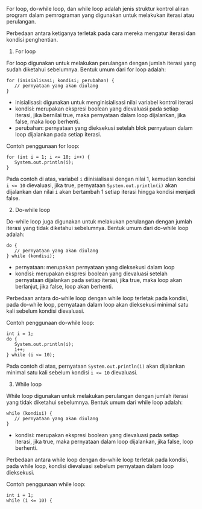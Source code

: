 

For loop, do-while loop, dan while loop adalah jenis struktur kontrol aliran program dalam pemrograman yang digunakan untuk melakukan iterasi atau perulangan.

Perbedaan antara ketiganya terletak pada cara mereka mengatur iterasi dan kondisi penghentian.

1. For loop

For loop digunakan untuk melakukan perulangan dengan jumlah iterasi yang sudah diketahui sebelumnya. Bentuk umum dari for loop adalah:

```
for (inisialisasi; kondisi; perubahan) {
   // pernyataan yang akan diulang
}
```

- inisialisasi: digunakan untuk menginisialisasi nilai variabel kontrol iterasi
- kondisi: merupakan ekspresi boolean yang dievaluasi pada setiap iterasi, jika bernilai true, maka pernyataan dalam loop dijalankan, jika false, maka loop berhenti.
- perubahan: pernyataan yang dieksekusi setelah blok pernyataan dalam loop dijalankan pada setiap iterasi.

Contoh penggunaan for loop:

```
for (int i = 1; i <= 10; i++) {
   System.out.println(i);
}
```

Pada contoh di atas, variabel `i` diinisialisasi dengan nilai 1, kemudian kondisi `i <= 10` dievaluasi, jika true, pernyataan `System.out.println(i)` akan dijalankan dan nilai `i` akan bertambah 1 setiap iterasi hingga kondisi menjadi false.

2. Do-while loop

Do-while loop juga digunakan untuk melakukan perulangan dengan jumlah iterasi yang tidak diketahui sebelumnya. Bentuk umum dari do-while loop adalah:

```
do {
   // pernyataan yang akan diulang
} while (kondisi);
```

- pernyataan: merupakan pernyataan yang dieksekusi dalam loop
- kondisi: merupakan ekspresi boolean yang dievaluasi setelah pernyataan dijalankan pada setiap iterasi, jika true, maka loop akan berlanjut, jika false, loop akan berhenti.

Perbedaan antara do-while loop dengan while loop terletak pada kondisi, pada do-while loop, pernyataan dalam loop akan dieksekusi minimal satu kali sebelum kondisi dievaluasi.

Contoh penggunaan do-while loop:

```
int i = 1;
do {
   System.out.println(i);
   i++;
} while (i <= 10);
```

Pada contoh di atas, pernyataan `System.out.println(i)` akan dijalankan minimal satu kali sebelum kondisi `i <= 10` dievaluasi.

3. While loop

While loop digunakan untuk melakukan perulangan dengan jumlah iterasi yang tidak diketahui sebelumnya. Bentuk umum dari while loop adalah:

```
while (kondisi) {
   // pernyataan yang akan diulang
}
```

- kondisi: merupakan ekspresi boolean yang dievaluasi pada setiap iterasi, jika true, maka pernyataan dalam loop dijalankan, jika false, loop berhenti.

Perbedaan antara while loop dengan do-while loop terletak pada kondisi, pada while loop, kondisi dievaluasi sebelum pernyataan dalam loop dieksekusi.

Contoh penggunaan while loop:

```
int i = 1;
while (i <= 10) {
  

